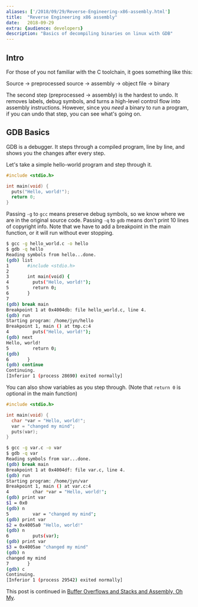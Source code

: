```yaml
---
aliases: ['/2018/09/29/Reverse-Engineering-x86-assembly.html']
title:	"Reverse Engineering x86 assembly"
date:	2018-09-29
extra: {audience: developers}
description: "Basics of decompiling binaries on linux with GDB"
---
```


## Intro
For those of you not familiar with the C toolchain, it goes something like this:

Source -> preprocessed source -> assembly -> object file -> binary

The second step (preprocessed -> assembly) is the hardest to undo.
It removes labels, debug symbols, and turns a high-level control flow into assembly instructions.
However, since you *need* a binary to run a program, if you can undo that step,
you can see what's going on.


## GDB Basics
GDB is a debugger. It steps through a compiled program, line by line, and shows you
the changes after every step.

Let's take a simple hello-world program and step through it.

```C
#include <stdio.h>

int main(void) {
  puts("Hello, world!");
  return 0;
}
```

Passing `-g` to `gcc` means preserve debug symbols, so we know where we are in the original source code.
Passing `-q` to `gdb` means don't print 10 lines of copyright info.
Note that we have to add a breakpoint in the main function, or it will run without ever stopping.
```sh
$ gcc -g hello_world.c -o hello
$ gdb -q hello
Reading symbols from hello...done.
(gdb) list
1       #include <stdio.h>
2
3       int main(void) {
4         puts("Hello, world!");
5         return 0;
6       }
7
(gdb) break main
Breakpoint 1 at 0x4004db: file hello_world.c, line 4.
(gdb) run
Starting program: /home/jyn/hello
Breakpoint 1, main () at tmp.c:4
4         puts("Hello, world!");
(gdb) next
Hello, world!
5         return 0;
(gdb)
6       }
(gdb) continue
Continuing.
[Inferior 1 (process 28690) exited normally]
```

You can also show variables as you step through.
(Note that `return 0` is optional in the main function)
```C
#include <stdio.h>

int main(void) {
  char *var = "Hello, world!";
  var = "changed my mind";
  puts(var);
}
```
```sh
$ gcc -g var.c -o var
$ gdb -q var
Reading symbols from var...done.
(gdb) break main
Breakpoint 1 at 0x4004df: file var.c, line 4.
(gdb) run
Starting program: /home/jyn/var
Breakpoint 1, main () at var.c:4
4         char *var = "Hello, world!";
(gdb) print var
$1 = 0x0
(gdb) n
5         var = "changed my mind";
(gdb) print var
$2 = 0x4005a0 "Hello, world!"
(gdb) n
6         puts(var);
(gdb) print var
$3 = 0x4005ae "changed my mind"
(gdb) n
changed my mind
7       }
(gdb) c
Continuing.
[Inferior 1 (process 29542) exited normally]
```

This post is continued in [Buffer Overflows and Stacks and Assembly, Oh My](@/2019-04-29-Buffer-Overflows-and-Stacks-and-Assembly-Oh-My.md).
